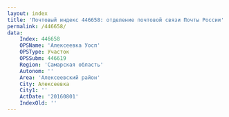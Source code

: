 ```yaml
---
layout: index
title: 'Почтовый индекс 446658: отделение почтовой связи Почты России'
permalink: /446658/
data:
    Index: 446658
    OPSName: 'Алексеевка Уосп'
    OPSType: Участок
    OPSSubm: 446619
    Region: 'Самарская область'
    Autonom: ''
    Area: 'Алексеевский район'
    City: Алексеевка
    City1: ''
    ActDate: '20160801'
    IndexOld: ''
---
```

